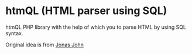 htmQL (HTML parser using SQL)
=============================

htmQL PHP library with the help of which
you to parse HTML by using SQL syntax.

Original idea is from [Jonas John](http://www.jonasjohn.de/old-projects.htm)
